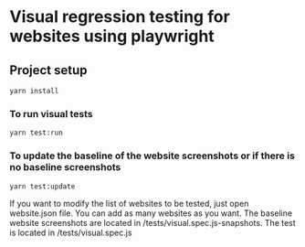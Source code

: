 # Visual regression testing for websites using playwright

## Project setup
```
yarn install
```

### To run visual tests
```
yarn test:run
```
### To update the baseline of the website screenshots or if there is no baseline screenshots
```
yarn test:update
```
If you want to modify the list of websites to be tested, just open website.json file. 
You can add as many websites as you want.
The baseline website screenshots are located in /tests/visual.spec.js-snapshots.
The test is located in /tests/visual.spec.js

